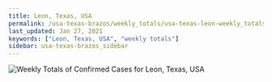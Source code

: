 ```yaml
---
title: Leon, Texas, USA
permalink: /usa-texas-brazos/weekly_totals/usa-texas-leon-weekly_totals.html
last_updated: Jan 27, 2021
keywords: ["Leon, Texas, USA", "weekly totals"]
sidebar: usa-texas-brazos_sidebar
---
```


![Weekly Totals of Confirmed Cases for Leon, Texas, USA](/covid_tracker/images/graphs/usa-texas-leon-weekly_totals_graph.png)
